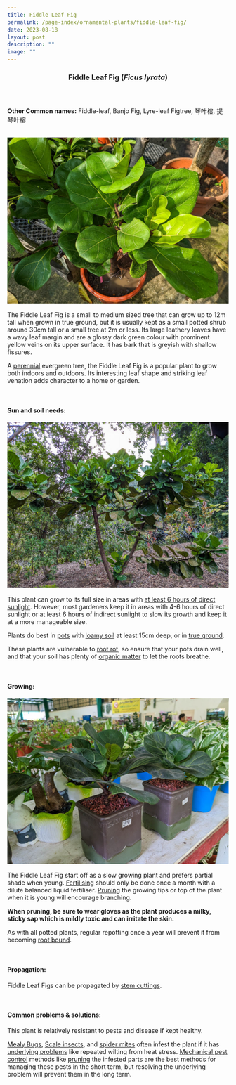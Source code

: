 ```yaml
---
title: Fiddle Leaf Fig
permalink: /page-index/ornamental-plants/fiddle-leaf-fig/
date: 2023-08-18
layout: post
description: ""
image: ""
---
```

<header> 
	<h3>Fiddle Leaf Fig (<em>Ficus lyrata</em>)</h3> 
</header>

<section>
	<p><strong>Other Common names:</strong> Fiddle-leaf, Banjo Fig, Lyre-leaf Figtree, 琴叶榕, 提琴叶榕</p>
	<br>
</section>
 
<section>
	<img title="Fiddle Leaf fig plant. Photo by Jacqueline Chua." src="/images/Plants/fiddleleaffig%20(7)_jacquelinechua.jpg">
	<p>The Fiddle Leaf Fig is a small to medium sized tree that can grow up to 12m tall when grown in true ground, but it is usually kept as a small potted shrub around 30cm tall or a small tree at 2m or less. Its large leathery leaves have a wavy leaf margin and are a glossy dark green colour with prominent yellow veins on its upper surface. It has bark that is greyish with shallow fissures.</p>
	<p>A <a href="/learn-more-about-gardening/glossary/#p">perennial</a> evergreen tree, the Fiddle Leaf Fig is a popular plant to grow both indoors and outdoors. Its interesting leaf shape and striking leaf venation adds character to a home or garden.</p>
	 <br> 
</section> 
 
<section> 
  <h4>Sun and soil needs:</h4>
	<img title="A large fiddle leaf fig grown in true ground. Photo by Jacqueline Chua." src="/images/Plants/fiddleleaffig%20(1)_jacquelinechua.jpg">
  <p>This plant can grow to its full size in areas with <a href="/page-index/horticulture-techniques/gauging-light/">at least 6 hours of direct sunlight</a>. However, most gardeners keep it in areas with 4-6 hours of direct sunlight or at least 6 hours of indirect sunlight to slow its growth and keep it at a more manageable size.</p> 
	<p> Plants do best in <a href="/page-index/horticulture-techniques/planting-in-containers/">pots</a> with <a href="/page-index/horticulture-techniques/soil/">loamy soil</a> at least 15cm deep, or in <a href="/page-index/horticulture-techniques/true-ground/">true ground</a>. </p><p>
These plants are vulnerable to <a href="/page-index/plant-problems/root-rot/">root rot</a>, so ensure that your pots drain well, and that your soil has plenty of <a href="/page-index/horticulture-techniques/soil-amendments/">organic matter</a> to let the roots breathe.</p> 
	<br>
</section>

<section> 
  <h4>Growing:</h4> 
	<img title="Fiddle leaf figs being sold as small houseplants. Photo by Jacqueline Chua." src="/images/Plants/fiddleleaffig%20(6)_jacquelinechua.jpg">
	<p>The Fiddle Leaf Fig start off as a slow growing plant and prefers partial shade when young. <a href="/page-index/horticulture-techniques/fertilising/">Fertilising</a> should only be done once a month with a dilute balanced liquid fertiliser. <a href="/page-index/horticulture-techniques/pruning/">Pruning</a> the growing tips or top of the plant when it is young will encourage branching. </p>
	<p><b>When pruning, be sure to wear gloves as the plant produces a milky, sticky sap which is mildly toxic and can irritate the skin.</b></p>
	<p> As with all potted plants, regular repotting once a year will prevent it from becoming <a href="/page-index/plant-problems/root-bound/">root bound</a>.</p> 
	<br> 
</section> 

<section> 
  <h4>Propagation:</h4> 
	<p>Fiddle Leaf Figs can be propagated by <a href="/page-index/horticulture-techniques/propagating-by-cuttings/">stem cuttings</a>.</p> 
	<br> 
</section> 
 
<section> 
  <h4>Common problems &amp; solutions:</h4> 
	<p>This plant is relatively resistant to pests and disease if kept healthy.</p>
<p> <a href="/page-index/pests/mealy-bugs/">Mealy Bugs</a>, <a href="/page-index/pests/scale-insects/">Scale insects</a>, and <a href="/page-index/pests/spider-mites/">spider mites</a> often infest the plant if it has <a href="/learn-more-about-gardening/plant-problems/">underlying problems</a> like repeated wilting from heat stress. <a href="/horticulture-techniques/pest-control/">Mechanical pest control</a> methods like <a href="/page-index/horticulture-techniques/pruning/">pruning</a> the infested parts are the best methods for managing these pests in the short term, but resolving the underlying problem will prevent them in the long term.</p>
	<br> 
</section>